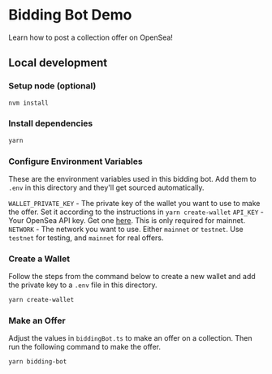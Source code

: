 # Bidding Bot Demo

Learn how to post a collection offer on OpenSea!

## Local development

### Setup node (optional)

```sh
nvm install
```

### Install dependencies

```sh
yarn
```

### Configure Environment Variables

These are the environment variables used in this bidding bot. Add them to `.env` in this directory and they'll get sourced automatically.

`WALLET_PRIVATE_KEY` - The private key of the wallet you want to use to make the offer. Set it according to the instructions 
in `yarn create-wallet`
`API_KEY` - Your OpenSea API key. Get one [here](https://docs.opensea.io/reference/request-an-api-key). This is only required for mainnet.
`NETWORK` - The network you want to use. Either `mainnet` or `testnet`. Use `testnet` for testing, and `mainnet` for real offers.

### Create a Wallet

Follow the steps from the command below to create a new wallet and add the private key to a `.env` file in this directory.

```sh
yarn create-wallet
```

### Make an Offer

Adjust the values in `biddingBot.ts` to make an offer on a collection. Then run the following command to make the offer.

```sh
yarn bidding-bot
```

